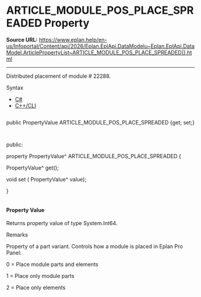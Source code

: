 # ARTICLE_MODULE_POS_PLACE_SPREADED Property

**Source URL:** https://www.eplan.help/en-us/Infoportal/Content/api/2026/Eplan.EplApi.DataModelu~Eplan.EplApi.DataModel.ArticlePropertyList~ARTICLE_MODULE_POS_PLACE_SPREADED().html

---

Distributed placement of module # 22288.

Syntax

- [C#](#i-syntax-CS)
- [C++/CLI](#i-syntax-CPP2005)

```
```
public PropertyValue ARTICLE_MODULE_POS_PLACE_SPREADED {get; set;}
```
```

```
```
public:

property PropertyValue^ ARTICLE_MODULE_POS_PLACE_SPREADED {

   PropertyValue^ get();

   void set (    PropertyValue^ value);

}
```
```

#### Property Value

Returns property value of type System.Int64.

Remarks

Property of a part variant. Controls how a module is placed in Eplan Pro Panel:

0 = Place module parts and elements

1 = Place only module parts

2 = Place only elements
